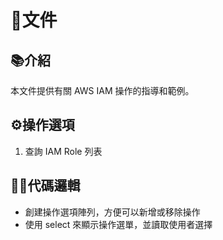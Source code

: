 # 📃文件

## 📚介紹

本文件提供有關 AWS IAM 操作的指導和範例。

## ⚙️操作選項

1. 查詢 IAM Role 列表

## 🧑‍💻代碼邏輯

- 創建操作選項陣列，方便可以新增或移除操作
- 使用 select 來顯示操作選單，並讀取使用者選擇
